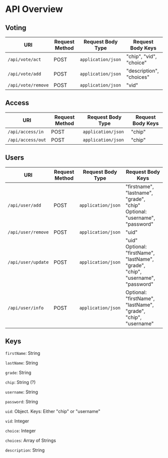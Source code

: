 # API Overview

## Voting
| URI | Request Method | Request Body Type | Request Body Keys |
|-----|----------------|-------------------|---------------------|
|`/api/vote/act` | POST | `application/json` | "chip", "vid", "choice" |
|`/api/vote/add` | POST | `application/json` | "description", "choices" |
|`/api/vote/remove` | POST | `application/json` | "vid" |

## Access
| URI | Request Method | Request Body Type | Request Body Keys |
|-----|----------------|-------------------|---------------------|
|`/api/access/in` | POST | `application/json` | "chip" |
|`/api/access/out` | POST | `application/json` | "chip" |

## Users
| URI | Request Method | Request Body Type | Request Body Keys |
|-----|----------------|-------------------|---------------------|
|`/api/user/add`| POST | `application/json` | "firstname", "lastname", "grade", "chip" <br> Optional: "username", "password"
|`/api/user/remove` | POST | `application/json` | "uid"
|`/api/user/update` | POST | `application/json` | "uid" <br> Optional: "firstName", "lastName", "grade", "chip", "username", "password"
|`/api/user/info` | POST | `application/json` | Optional: "firstName", "lastName", "grade", "chip", "username"


## Keys
`firstName`: String

`lastName`: String

`grade`: String

`chip`: String (?)

`username`: String

`password`: String

`uid`: Object. Keys: Either "chip" or "username"

`vid`: Integer

`choice`: Integer

`choices`: Array of Strings

`description`: String
